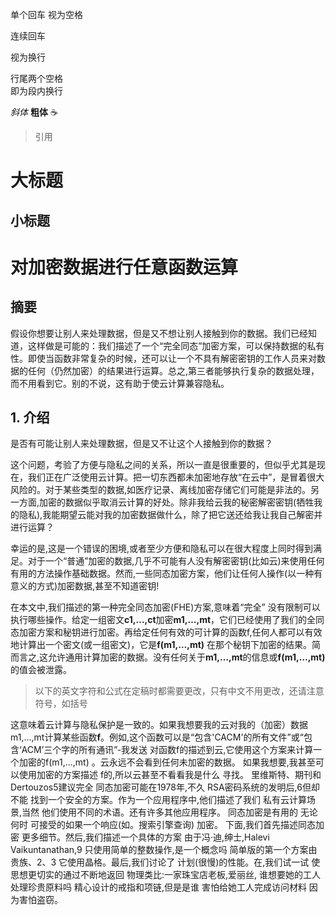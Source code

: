 单个回车
视为空格

连续回车

视为换行

行尾两个空格  
即为段内换行


*斜体*
**粗体**
:coffee:
>引用

# 大标题

## 小标题

# 对加密数据进行任意函数运算
## 摘要
假设你想要让别人来处理数据，但是又不想让别人接触到你的数据。我们已经知道，这样做是可能的：我们描述了一个“完全同态”加密方案，可以保持数据的私有性。即使当函数非常复杂的时候，还可以让一个不具有解密密钥的工作人员来对数据的任何（仍然加密）的结果进行运算。总之,第三者能够执行复杂的数据处理，而不用看到它。别的不说，这有助于使云计算兼容隐私。
## 1. 介绍
是否有可能让别人来处理数据，但是又不让这个人接触到你的数据？

这个问题，考验了方便与隐私之间的关系，所以一直是很重要的，但似乎尤其是现在，我们正在广泛使用云计算。把一切东西都未加密地存放“在云中”，是冒着很大风险的。对于某些类型的数据,如医疗记录、离线加密存储它们可能是非法的。另一方面,加密的数据似乎取消云计算的好处。除非我给云我的秘密解密密钥(牺牲我的隐私),我能期望云能对我的加密数据做什么，除了把它送还给我让我自己解密并进行运算？

幸运的是,这是一个错误的困境,或者至少方便和隐私可以在很大程度上同时得到满足。对于一个“普通”加密的数据,几乎不可能有人没有解密密钥(比如云)来使用任何有用的方法操作基础数据。然而,一些同态加密方案，他们让任何人操作(以一种有意义的方式)加密数据,甚至不知道密钥!

在本文中,我们描述的第一种完全同态加密(FHE)方案,意味着“完全”
没有限制可以执行哪些操作。给定一组密文**c1,…,ct**加密**m1,…,mt**，它们已经使用了我们的全同态加密方案和秘钥进行加密。再给定任何有效的可计算的函数f,任何人都可以有效地计算出一个密文(或一组密文)，它是**f(m1,…,mt)** 在那个秘钥下加密的结果。简而言之,这允许通用计算加密的数据。没有任何关于**m1,…,mt**的信息或**f(m1,…,mt)** 的值会被泄露。

>以下的英文字符和公式在定稿时都需要更改，只有中文不用更改，还请注意符号，如括号

这意味着云计算与隐私保护是一致的。如果我想要我的云对我的（加密）数据m1,…,mt计算某些函数**f**。例如,这个函数可以是“包含'CACM'的所有文件”或“包含‘ACM’三个字的所有通讯”-我发送
对函数f的描述到云,它使用这个方案来计算一个加密的f(m1,…,mt)
。云永远不会看到任何未加密的数据。
如果我想要,我甚至可以使用加密的方案描述
f的,所以云甚至不看看我是什么
寻找。
里维斯特、期刊和Dertouzos5建议完全
同态加密可能在1978年,不久
RSA密码系统的发明后,6但却不能
找到一个安全的方案。作为一个应用程序中,他们描述了我们
私有云计算场景,当然
他们使用不同的术语。还有许多其他应用程序。
同态加密是有用的
无论何时
可接受的如果一个响应(如。搜索引擎查询)
加密。
下面,我们首先描述同态加密
更多细节。然后,我们描述一个具体的方案
由于冯·迪,绅士,Halevi Vaikuntanathan,9
只使用简单的整数操作,是一个概念吗
简单版的第一个方案由贵族、2、3
它使用晶格。最后,我们讨论了
计划(很慢)的性能。在,我们试一试
使思想更切实的通过不断地返回
物理类比:一家珠宝店老板,爱丽丝,
谁想要她的工人处理珍贵原料吗
精心设计的戒指和项链,但是是谁
害怕给她工人完成访问材料
因为害怕盗窃。
